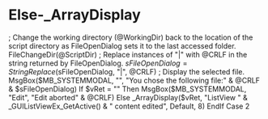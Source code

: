 # Else-_ArrayDisplay
; Change the working directory (@WorkingDir) back to the location of the script directory as FileOpenDialog sets it to the last accessed folder. FileChangeDir(@ScriptDir) ; Replace instances of "|" with @CRLF in the string returned by FileOpenDialog. $sFileOpenDialog = StringReplace($sFileOpenDialog, "|", @CRLF) ; Display the selected file. MsgBox($MB_SYSTEMMODAL, "", "You chose the following file:" &amp; @CRLF &amp; $sFileOpenDialog) If $vRet = "" Then MsgBox($MB_SYSTEMMODAL, "Edit", "Edit aborted" &amp; @CRLF) Else _ArrayDisplay($vRet, "ListView " &amp; _GUIListViewEx_GetActive() &amp; " content edited", Default, 8) EndIf Case 2
